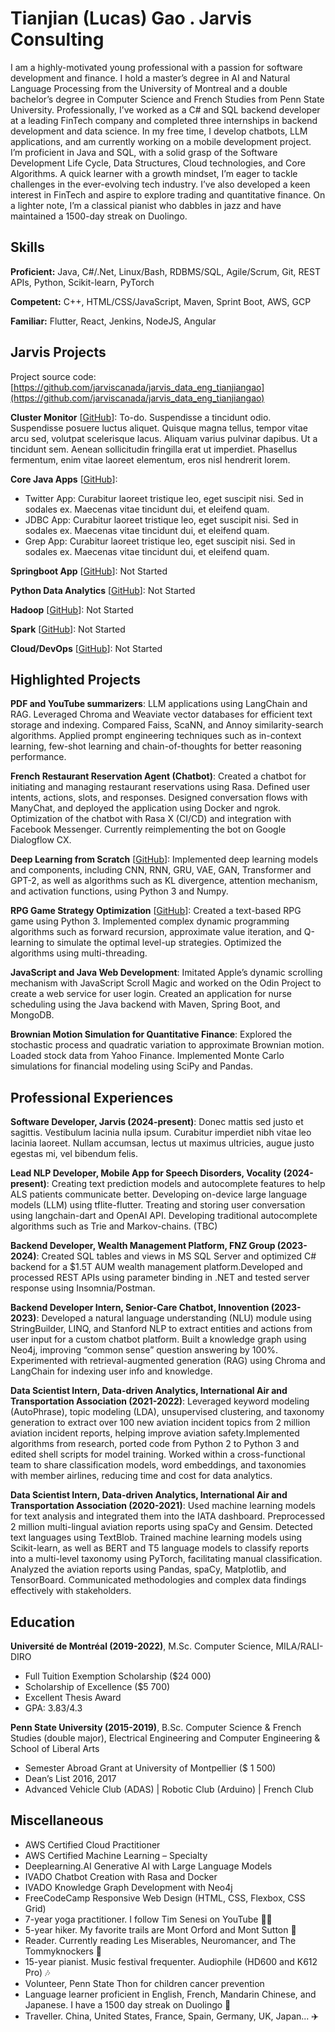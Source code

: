 # Tianjian (Lucas) Gao . Jarvis Consulting

I am a highly-motivated young professional with a passion for software development and finance. I hold a master’s degree in AI and Natural Language Processing from the University of Montreal and a double bachelor’s degree in Computer Science and French Studies from Penn State University. Professionally, I’ve worked as a C# and SQL backend developer at a leading FinTech company and completed three internships in backend development and data science. In my free time, I develop chatbots, LLM applications, and am currently working on a mobile development project. I’m proficient in Java and SQL, with a solid grasp of the Software Development Life Cycle, Data Structures, Cloud technologies, and Core Algorithms. A quick learner with a growth mindset, I’m eager to tackle challenges in the ever-evolving tech industry. I’ve also developed a keen interest in FinTech and aspire to explore trading and quantitative finance. On a lighter note, I’m a classical pianist who dabbles in jazz and have maintained a 1500-day streak on Duolingo.

## Skills

**Proficient:** Java, C#/.Net, Linux/Bash, RDBMS/SQL, Agile/Scrum, Git, REST APIs, Python, Scikit-learn, PyTorch

**Competent:** C++, HTML/CSS/JavaScript, Maven, Sprint Boot, AWS, GCP

**Familiar:** Flutter, React, Jenkins, NodeJS, Angular

## Jarvis Projects

Project source code: [https://github.com/jarviscanada/jarvis_data_eng_tianjiangao](https://github.com/jarviscanada/jarvis_data_eng_tianjiangao)

**Cluster Monitor** [[GitHub](https://github.com/jarviscanada/jarvis_data_eng_tianjiangao/tree/master/linux_sql)]: To-do. Suspendisse a tincidunt odio. Suspendisse posuere luctus aliquet. Quisque magna tellus, tempor vitae arcu sed, volutpat scelerisque lacus. Aliquam varius pulvinar dapibus. Ut a tincidunt sem. Aenean sollicitudin fringilla erat ut imperdiet. Phasellus fermentum, enim vitae laoreet elementum, eros nisl hendrerit lorem.

**Core Java Apps** [[GitHub](https://github.com/jarviscanada/jarvis_data_eng_tianjiangao/tree/master/core_java)]:

- Twitter App: Curabitur laoreet tristique leo, eget suscipit nisi. Sed in sodales ex. Maecenas vitae tincidunt dui, et eleifend quam.
- JDBC App: Curabitur laoreet tristique leo, eget suscipit nisi. Sed in sodales ex. Maecenas vitae tincidunt dui, et eleifend quam.
- Grep App: Curabitur laoreet tristique leo, eget suscipit nisi. Sed in sodales ex. Maecenas vitae tincidunt dui, et eleifend quam.

**Springboot App** [[GitHub](https://github.com/jarviscanada/jarvis_data_eng_tianjiangao/tree/master/springboot)]: Not Started

**Python Data Analytics** [[GitHub](https://github.com/jarviscanada/jarvis_data_eng_tianjiangao/tree/master/python_data_anlytics)]: Not Started

**Hadoop** [[GitHub](https://github.com/jarviscanada/jarvis_data_eng_tianjiangao/tree/master/hadoop)]: Not Started

**Spark** [[GitHub](https://github.com/jarviscanada/jarvis_data_eng_tianjiangao/tree/master/spark)]: Not Started

**Cloud/DevOps** [[GitHub](https://github.com/jarviscanada/jarvis_data_eng_tianjiangao/tree/master/cloud_devops)]: Not Started

## Highlighted Projects

**PDF and YouTube summarizers**: LLM applications using LangChain and RAG. Leveraged Chroma and Weaviate vector databases for efficient text storage and indexing. Compared Faiss, ScaNN, and Annoy similarity-search algorithms. Applied prompt engineering techniques such as in-context learning, few-shot learning and chain-of-thoughts for better reasoning performance.

**French Restaurant Reservation Agent (Chatbot)**: Created a chatbot for initiating and managing restaurant reservations using Rasa. Defined user intents, actions, slots, and responses. Designed conversation flows with ManyChat, and deployed the application using Docker and ngrok. Optimization of the chatbot with Rasa X (CI/CD) and integration with Facebook Messenger. Currently reimplementing the bot on Google Dialogflow CX.

**Deep Learning from Scratch** [[GitHub](https://github.com/CestLucas/Convolutional-Neural-Network)]: Implemented deep learning models and components, including CNN, RNN, GRU, VAE, GAN, Transformer and GPT-2, as well as algorithms such as KL divergence, attention mechanism, and activation functions, using Python 3 and Numpy.

**RPG Game Strategy Optimization** [[GitHub](https://github.com/CestLucas/Approximate-dynamic-programming/)]: Created a text-based RPG game using Python 3. Implemented complex dynamic programming algorithms such as forward recursion, approximate value iteration, and Q-learning to simulate the optimal level-up strategies. Optimized the algorithms using multi-threading.

**JavaScript and Java Web Development**: Imitated Apple’s dynamic scrolling mechanism with JavaScript Scroll Magic and worked on the Odin Project to create a web service for user login. Created an application for nurse scheduling using the Java backend with Maven, Spring Boot, and MongoDB.

**Brownian Motion Simulation for Quantitative Finance**: Explored the stochastic process and quadratic variation to approximate Brownian motion. Loaded stock data from Yahoo Finance. Implemented Monte Carlo simulations for financial modeling using SciPy and Pandas.

## Professional Experiences

**Software Developer, Jarvis (2024-present)**: Donec mattis sed justo et sagittis. Vestibulum lacinia nulla ipsum. Curabitur imperdiet nibh vitae leo lacinia laoreet. Nullam accumsan, lectus ut maximus ultricies, augue justo egestas mi, vel bibendum felis.

**Lead NLP Developer, Mobile App for Speech Disorders, Vocality (2024-present)**: Creating text prediction models and autocomplete features to help ALS patients communicate better. Developing on-device large language models (LLM) using tflite-flutter. Treating and storing user conversation using langchain-dart and OpenAI API. Developing traditional autocomplete algorithms such as Trie and Markov-chains. (TBC)

**Backend Developer, Wealth Management Platform, FNZ Group (2023-2024)**: Created SQL tables and views in MS SQL Server and optimized C# backend for a $1.5T AUM wealth management platform.Developed and processed REST APIs using parameter binding in .NET and tested server response using Insomnia/Postman.

**Backend Developer Intern, Senior-Care Chatbot, Innovention (2023-2023)**: Developed a natural language understanding (NLU) module using StringBuilder, LINQ, and Stanford NLP to extract entities and actions from user input for a custom chatbot platform. Built a knowledge graph using Neo4j, improving “common sense” question answering by 100%. Experimented with retrieval-augmented generation (RAG) using Chroma and LangChain for indexing  user info and knowledge.

**Data Scientist Intern, Data-driven Analytics, International Air and Transportation Association (2021-2022)**: Leveraged keyword modeling (AutoPhrase), topic modeling (LDA), unsupervised clustering, and taxonomy generation to extract over 100 new aviation incident topics from 2 million aviation incident reports, helping improve aviation safety.Implemented algorithms from research, ported code from Python 2 to Python 3 and edited shell scripts for model training. Worked within a cross-functional team to share classification models, word embeddings, and taxonomies with member airlines, reducing time and cost for data analytics.

**Data Scientist Intern, Data-driven Analytics, International Air and Transportation Association (2020-2021)**: Used machine learning models for text analysis and integrated them into the IATA dashboard. Preprocessed 2 million multi-lingual aviation reports using spaCy and Gensim. Detected text languages using TextBlob. Trained machine learning models using Scikit-learn, as well as BERT and T5 language models to classify reports into a multi-level taxonomy using PyTorch, facilitating manual classification. Analyzed the aviation reports using Pandas, spaCy, Matplotlib, and TensorBoard. Communicated methodologies and complex data findings effectively with stakeholders.

## Education

**Université de Montréal (2019-2022)**, M.Sc. Computer Science, MILA/RALI-DIRO

- Full Tuition Exemption Scholarship ($24 000)
- Scholarship of Excellence ($5 700)
- Excellent Thesis Award
- GPA: 3.83/4.3

**Penn State University (2015-2019)**, B.Sc. Computer Science & French Studies (double major), Electrical Engineering and Computer Engineering & School of Liberal Arts

- Semester Abroad Grant at University of Montpellier ($ 1 500)
- Dean’s List 2016, 2017
- Advanced Vehicle Club (ADAS) | Robotic Club (Arduino) | French Club

## Miscellaneous

- AWS Certified Cloud Practitioner
- AWS Certified Machine Learning – Specialty
- Deeplearning.AI Generative AI with Large Language Models
- IVADO Chatbot Creation with Rasa and Docker
- IVADO Knowledge Graph Development with Neo4j
- FreeCodeCamp Responsive Web Design (HTML, CSS, Flexbox, CSS Grid)
- 7-year yoga practitioner. I follow Tim Senesi on YouTube 🧘‍♂️
- 5-year hiker. My favorite trails are Mont Orford and Mont Sutton 🥾
- Reader. Currently reading Les Miserables, Neuromancer, and The Tommyknockers 📖
- 15-year pianist. Music festival frequenter. Audiophile (HD600 and K612 Pro) 🎶
- Volunteer, Penn State Thon for children cancer prevention
- Language learner proficient in English, French, Mandarin Chinese, and Japanese. I have a 1500 day streak on Duolingo 🦉
- Traveller. China, United States, France, Spain, Germany, UK, Japan... ✈️
